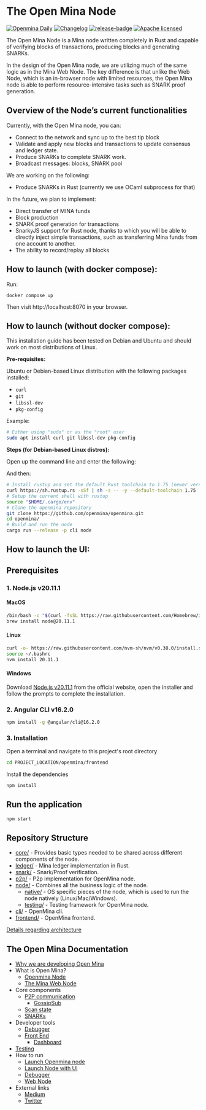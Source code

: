 
# The Open Mina Node

[![Openmina Daily](https://github.com/openmina/openmina/actions/workflows/daily.yaml/badge.svg)](https://github.com/openmina/openmina/actions/workflows/daily.yaml) [![Changelog][changelog-badge]][changelog] [![release-badge]][release-link] [![Apache licensed]][Apache link]

The Open Mina Node is a Mina node written completely in Rust and capable of verifying blocks of transactions, producing blocks and generating SNARKs.

In the design of the Open Mina node, we are utilizing much of the same logic as in the Mina Web Node. The key difference is that unlike the Web Node, which is an in-browser node with limited resources, the Open Mina node is able to perform resource-intensive tasks such as SNARK proof generation.


## Overview of the Node’s current functionalities

Currently, with the Open Mina node, you can:



* Connect to the network and sync up to the best tip block
* Validate and apply new blocks and transactions to update consensus and ledger state.
* Produce SNARKs to complete SNARK work.
* Broadcast messages: blocks, SNARK pool


We are working on the following:


* Produce SNARKs in Rust (currently we use OCaml subprocess for that)


In the future, we plan to implement:

* Direct transfer of MINA funds
* Block production
* SNARK proof generation for transactions
* SnarkyJS support for Rust node, thanks to which you will be able to directly inject simple transactions, such as transferring Mina funds from one account to another.
* The ability to record/replay all blocks


## How to launch (with docker compose):

Run:

```
docker compose up
```

Then visit http://localhost:8070 in your browser.

## How to launch (without docker compose):

This installation guide has been tested on Debian and Ubuntu and should work on most distributions of Linux.

**Pre-requisites:**

Ubuntu or Debian-based Linux distribution with the following packages installed:

- `curl`
- `git`
- `libssl-dev`
- `pkg-config`

Example:

``` sh
# Either using "sudo" or as the "root" user
sudo apt install curl git libssl-dev pkg-config
```

**Steps (for Debian-based Linux distros):**

Open up the command line and enter the following:

And then:

```sh
# Install rustup and set the default Rust toolchain to 1.75 (newer versions work too)
curl https://sh.rustup.rs -sSf | sh -s -- -y --default-toolchain 1.75
# Setup the current shell with rustup
source "$HOME/.cargo/env"
# Clone the openmina repository
git clone https://github.com/openmina/openmina.git
cd openmina/
# Build and run the node
cargo run --release -p cli node
```

## How to launch the UI:

## Prerequisites

### 1. Node.js v20.11.1

#### MacOS
```bash
/bin/bash -c "$(curl -fsSL https://raw.githubusercontent.com/Homebrew/install/HEAD/install.sh)"
brew install node@20.11.1
```

#### Linux
```bash
curl -o- https://raw.githubusercontent.com/nvm-sh/nvm/v0.38.0/install.sh | bash
source ~/.bashrc
nvm install 20.11.1
```

#### Windows
Download [Node.js v20.11.1](https://nodejs.org/) from the official website, open the installer and follow the prompts to complete the installation.

### 2. Angular CLI v16.2.0
```bash
npm install -g @angular/cli@16.2.0
```

### 3. Installation
Open a terminal and navigate to this project's root directory

```bash
cd PROJECT_LOCATION/openmina/frontend
```
Install the dependencies
```bash
npm install
```

## Run the application

```bash
npm start
```

## Repository Structure

- [core/](core) - Provides basic types needed to be shared across different
  components of the node.
- [ledger/](ledger) - Mina ledger implementation in Rust.
- [snark/](snark) - Snark/Proof verification.
- [p2p/](p2p) - P2p implementation for OpenMina node.
- [node/](node) - Combines all the business logic of the node.
  - [native/](node/native) - OS specific pieces of the node, which is
    used to run the node natively (Linux/Mac/Windows).
  - [testing/](node/testing) - Testing framework for OpenMina node.
- [cli/](cli) - OpenMina cli.
- [frontend/](frontend) - OpenMina frontend.


[Details regarding architecture](ARCHITECTURE.md)


## The Open Mina Documentation

- [Why we are developing Open Mina](docs/why-openmina.md)
- What is Open Mina?
  - [Openmina Node](#the-open-mina-node)
  - [The Mina Web Node](https://github.com/openmina/webnode/blob/main/README.md)
- Core components
  - [P2P communication](https://github.com/openmina/openmina/blob/documentation/docs/p2p_service.md)
    - [GossipSub](https://github.com/openmina/mina-wiki/blob/3ea9041e52fb2e606918f6c60bd3a32b8652f016/p2p/mina-gossip.md)
  - [Scan state](docs/scan-state.md)
  - [SNARKs](docs/snark-work.md)
- Developer tools
  - [Debugger](https://github.com/openmina/mina-network-debugger/blob/main/README.md)
  - [Front End](https://github.com/openmina/mina-frontend/blob/main/README.md)
    - [Dashboard](https://github.com/openmina/mina-frontend/blob/main/docs/MetricsTracing.md#Dashboard)
- [Testing](docs/testing/testing.md)
- How to run
  - [Launch Openmina node](#how-to-launch-without-docker-compose)
  - [Launch Node with UI](#how-to-launch-with-docker-compose)
  - [Debugger](https://github.com/openmina/mina-network-debugger?tab=readme-ov-file#Preparing-for-build)
  - [Web Node](https://github.com/openmina/webnode/blob/main/README.md#try-out-the-mina-web-node)
- External links
  - [Medium](https://medium.com/openmina)
  - [Twitter](https://twitter.com/viable_systems)


[changelog]: ./CHANGELOG.md
[changelog-badge]: https://img.shields.io/badge/changelog-Changelog-%23E05735

[release-badge]: https://img.shields.io/github/v/release/openmina/openmina
[release-link]: https://github.com/openmina/openmina/releases/latest

[Apache licensed]: https://img.shields.io/badge/license-Apache_2.0-blue.svg
[Apache link]: https://github.com/openmina/openmina/blob/master/LICENSE
